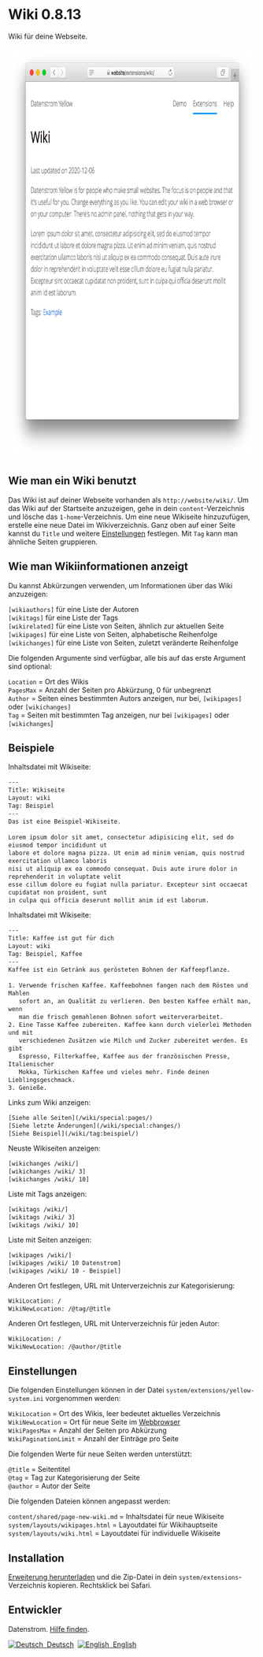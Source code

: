 Wiki 0.8.13
===========
Wiki für deine Webseite.

<p align="center"><img src="wiki-screenshot.png?raw=true" width="795" height="836" alt="Bildschirmfoto"></p>

## Wie man ein Wiki benutzt

Das Wiki ist auf deiner Webseite vorhanden als `http://website/wiki/`. Um das Wiki auf der Startseite anzuzeigen, gehe in dein `content`-Verzeichnis und lösche das `1-home`-Verzeichnis. Um eine neue Wikiseite hinzuzufügen, erstelle eine neue Datei im Wikiverzeichnis. Ganz oben auf einer Seite kannst du `Title` und weitere [Einstellungen](https://github.com/datenstrom/yellow-extensions/tree/master/source/core/README-de.md#einstellungen) festlegen. Mit `Tag` kann man ähnliche Seiten gruppieren. 

## Wie man Wikiinformationen anzeigt

Du kannst Abkürzungen verwenden, um Informationen über das Wiki anzuzeigen:

`[wikiauthors]` für eine Liste der Autoren  
`[wikitags]` für eine Liste der Tags  
`[wikirelated]` für eine Liste von Seiten, ähnlich zur aktuellen Seite    
`[wikipages]` für eine Liste von Seiten, alphabetische Reihenfolge  
`[wikichanges]` für eine Liste von Seiten, zuletzt veränderte Reihenfolge  

Die folgenden Argumente sind verfügbar, alle bis auf das erste Argument sind optional:

`Location` = Ort des Wikis  
`PagesMax` = Anzahl der Seiten pro Abkürzung, 0 für unbegrenzt  
`Author` = Seiten eines bestimmten Autors anzeigen, nur bei, `[wikipages]` oder `[wikichanges]`  
`Tag` = Seiten mit bestimmten Tag anzeigen, nur bei `[wikipages]` oder `[wikichanges`]  

## Beispiele

Inhaltsdatei mit Wikiseite:

    ---
    Title: Wikiseite
    Layout: wiki
    Tag: Beispiel
    ---
    Das ist eine Beispiel-Wikiseite.

    Lorem ipsum dolor sit amet, consectetur adipisicing elit, sed do eiusmod tempor incididunt ut 
    labore et dolore magna pizza. Ut enim ad minim veniam, quis nostrud exercitation ullamco laboris 
    nisi ut aliquip ex ea commodo consequat. Duis aute irure dolor in reprehenderit in voluptate velit 
    esse cillum dolore eu fugiat nulla pariatur. Excepteur sint occaecat cupidatat non proident, sunt 
    in culpa qui officia deserunt mollit anim id est laborum.

Inhaltsdatei mit Wikiseite:

    ---
    Title: Kaffee ist gut für dich
    Layout: wiki
    Tag: Beispiel, Kaffee
    ---
    Kaffee ist ein Getränk aus gerösteten Bohnen der Kaffeepflanze.
    
    1. Verwende frischen Kaffee. Kaffeebohnen fangen nach dem Rösten und Mahlen 
       sofort an, an Qualität zu verlieren. Den besten Kaffee erhält man, wenn 
       man die frisch gemahlenen Bohnen sofort weiterverarbeitet.
    2. Eine Tasse Kaffee zubereiten. Kaffee kann durch vielerlei Methoden und mit 
       verschiedenen Zusätzen wie Milch und Zucker zubereitet werden. Es gibt 
       Espresso, Filterkaffee, Kaffee aus der französischen Presse, Italienischer 
       Mokka, Türkischen Kaffee und vieles mehr. Finde deinen Lieblingsgeschmack.
    3. Genieße.

Links zum Wiki anzeigen:

    [Siehe alle Seiten](/wiki/special:pages/)
    [Siehe letzte Änderungen](/wiki/special:changes/)
    [Siehe Beispiel](/wiki/tag:beispiel/)

Neuste Wikiseiten anzeigen:

    [wikichanges /wiki/]
    [wikichanges /wiki/ 3]
    [wikichanges /wiki/ 10]

Liste mit Tags anzeigen:

    [wikitags /wiki/]
    [wikitags /wiki/ 3]
    [wikitags /wiki/ 10]

Liste mit Seiten anzeigen:

    [wikipages /wiki/]
    [wikipages /wiki/ 10 Datenstrom]
    [wikipages /wiki/ 10 - Beispiel]

Anderen Ort festlegen, URL mit Unterverzeichnis zur Kategorisierung:

    WikiLocation: /
    WikiNewLocation: /@tag/@title

Anderen Ort festlegen, URL mit Unterverzeichnis für jeden Autor:

    WikiLocation: /
    WikiNewLocation: /@author/@title

## Einstellungen

Die folgenden Einstellungen können in der Datei `system/extensions/yellow-system.ini` vorgenommen werden:

`WikiLocation` = Ort des Wikis, leer bedeutet aktuelles Verzeichnis  
`WikiNewLocation` = Ort für neue Seite im [Webbrowser](https://github.com/datenstrom/yellow-extensions/tree/master/source/edit/README-de.md)  
`WikiPagesMax` = Anzahl der Seiten pro Abkürzung  
`WikiPaginationLimit` = Anzahl der Einträge pro Seite  

Die folgenden Werte für neue Seiten werden unterstützt:

`@title` = Seitentitel  
`@tag` = Tag zur Kategorisierung der Seite  
`@author` = Autor der Seite  

Die folgenden Dateien können angepasst werden:

`content/shared/page-new-wiki.md` = Inhaltsdatei für neue Wikiseite  
`system/layouts/wikipages.html` = Layoutdatei für Wikihauptseite  
`system/layouts/wiki.html` = Layoutdatei für individuelle Wikiseite  

## Installation

[Erweiterung herunterladen](https://github.com/datenstrom/yellow-extensions/raw/master/zip/wiki.zip) und die Zip-Datei in dein `system/extensions`-Verzeichnis kopieren. Rechtsklick bei Safari.

## Entwickler

Datenstrom. [Hilfe finden](https://datenstrom.se/de/yellow/help/).

<p>
<a href="README-de.md"><img src="https://raw.githubusercontent.com/datenstrom/yellow-extensions/master/source/help/language-de.png" width="15" height="15" alt="Deutsch">&nbsp; Deutsch</a>&nbsp;
<a href="README.md"><img src="https://raw.githubusercontent.com/datenstrom/yellow-extensions/master/source/help/language-en.png" width="15" height="15" alt="English">&nbsp; English</a>&nbsp;
</p>
